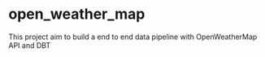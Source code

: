 # open_weather_map
This project aim to build a end to end data pipeline with OpenWeatherMap  API and DBT
